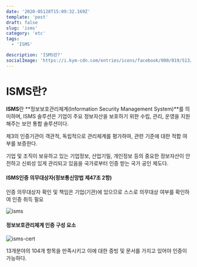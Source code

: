 ```yaml
---
date: '2020-05128T15:09:32.169Z'
template: 'post'
draft: false
slug: 'isms'
category: 'etc'
tags:
  - 'ISMS'

description: 'ISMS란?'
socialImage: 'https://i.kym-cdn.com/entries/icons/facebook/000/019/513/til.jpg'
---
```


# ISMS란?

**ISMS**란 **정보보호관리체계(Information Security Management System)**를 의미하며, ISMS 솔루션은 기업이 주요 정보자산을 보호하기 위한 수립, 관리, 운영을 지원해주는 보안 통합 솔루션이다.

제3의 인증기관이 객관적, 독립적으로 관리체계를 평가하여, 관련 기준에 대한 적합 여부를 보증한다.

기업 및 조직이 보유하고 있는 기업정보, 산업기밀, 개인정보 등의 중요한 정보자산이 안전하고 신뢰성 있게 관리되고 있음을 국가로부터 인증 받는 국가 공인 제도다.



#### ISMS인증 의무대상자(정보통신망법 제47조 2항)

인증 의무대상자 확인 및 책임은 기업(기관)에 있으므로 스스로 의무대상 여부를 확인하여 인증 취득 필요

![isms](/Users/seungjune/blog/DanSJKim.github.io/static/media/isms.png)



#### 정보보호관리체계 인증 구성 요소

![isms-cert](/Users/seungjune/blog/DanSJKim.github.io/static/media/isms-cert.png)

13개분야의 104개 항목을 만족시키고 이에 대한 증빙 및 문서를 가지고 있어야 인증이 가능하다.